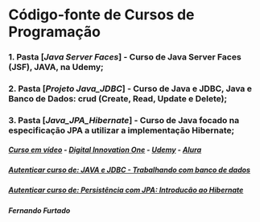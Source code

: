 # Código-fonte de Cursos de Programação
### 1. Pasta [*Java Server Faces*] - Curso de Java Server Faces (JSF), JAVA, na Udemy;
### 2. Pasta [*Projeto Java_JDBC*] - Curso de Java e JDBC, Java e Banco de Dados: crud (Create, Read, Update e Delete);
### 3. Pasta [*Java_JPA_Hibernate*] - Curso de Java focado na especificação JPA a utilizar a implementação Hibernate;

##### [Curso em vídeo](https://www.cursoemvideo.com) - [Digital Innovation One](https://www.dio.me//) - [Udemy](https://www.udemy.com/) - [Alura](https://www.alura.com.br)
##### [Autenticar curso de: JAVA e JDBC - Trabalhando com banco de dados](https://cursos.alura.com.br/user/fernando-carrilho-pb/course/jdbc-dao-persistencia/certificate)
##### [Autenticar curso de: Persistência com JPA: Introducão ao Hibernate](https://cursos.alura.com.br/user/fernando-carrilho-pb/course/persistencia-jpa-introducao-hibernate/certificate) 
##### Fernando Furtado
